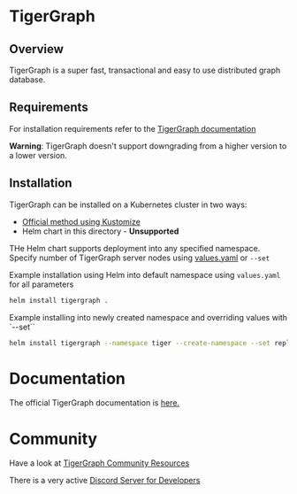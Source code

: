 # TigerGraph
## Overview

TigerGraph is a super fast, transactional and easy to use distributed
graph database.

## Requirements
For installation requirements refer to the [TigerGraph documentation](https://docs.tigergraph.com/admin/admin-guide/hw-and-sw-requirements)

**Warning**: TigerGraph doesn't support downgrading from a higher version to a lower version.

## Installation

TigerGraph can be installed on a Kubernetes cluster in two ways:

- [Official method using Kustomize](https://docs.tigergraph.com/tigergraph-server/current/kubernetes/)
- Helm chart in this directory - **Unsupported**

THe Helm chart supports deployment into any specified namespace.  Specify number of TigerGraph server nodes using [values.yaml](./values.yaml) or `--set`

Example installation using Helm into default namespace using `values.yaml` for all parameters

```sh
helm install tigergraph .
```

Example installing into newly created namespace and overriding values with `--set``

```sh
helm install tigergraph --namespace tiger --create-namespace --set replicaCount=3,image.tag=3.5.1 .
```

# Documentation

The official TigerGraph documentation is [here.](https://docs.tigergraph.com)

# Community

Have a look at [TigerGraph Community Resources](https://www.tigergraph.com/community/)

There is a very active [Discord Server for Developers](https://discord.gg/F2c9b9v)
